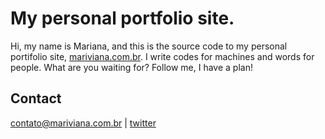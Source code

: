 # My personal portfolio site.
Hi, my name is Mariana, and this is the source code to my personal portifolio site, [mariviana.com.br](http://mariviana.com.br).
I write codes for machines and words for people. What are you waiting for? Follow me, I have a plan!

## Contact
 <contato@mariviana.com.br> | [twitter](https://twitter.com/marianaerror)
